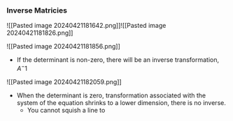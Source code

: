 ### Inverse Matricies

![[Pasted image 20240421181642.png]]![[Pasted image 20240421181826.png]]

![[Pasted image 20240421181856.png]]
- If the determinant is non-zero, there will be an inverse transformation, $A^-1$ 

![[Pasted image 20240421182059.png]]
- When the determinant is zero, transformation associated with the system of the equation shrinks to a lower dimension, there is no inverse.
	- You cannot squish a line to